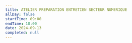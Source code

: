 ```yaml
---
title: ATELIER PREPARATION ENTRETIEN SECTEUR NUMERIQUE 
allDay: false
startTime: 09:00
endTime: 10:00
date: 2024-09-13
completed: null
---
```


